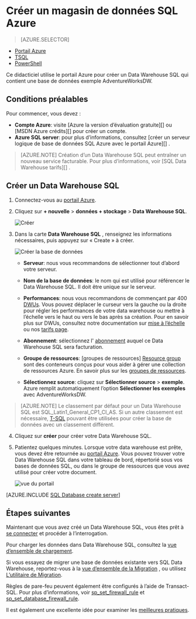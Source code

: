 <properties
   pageTitle="Créer un Data Warehouse SQL dans le portail Azure | Microsoft Azure"
   description="Découvrez comment créer un magasin de données SQL Azure dans le portail Azure"
   services="sql-data-warehouse"
   documentationCenter="NA"
   authors="barbkess"
   manager="jhubbard"
   editor=""
   tags="azure-sql-data-warehouse"/>

<tags
   ms.service="sql-data-warehouse"
   ms.devlang="NA"
   ms.topic="hero-article"
   ms.tgt_pltfrm="NA"
   ms.workload="data-services"
   ms.date="08/25/2016"
   ms.author="barbkess;lodipalm;sonyama"/>

# <a name="create-an-azure-sql-data-warehouse"></a>Créer un magasin de données SQL Azure

> [AZURE.SELECTOR]
- [Portail Azure](sql-data-warehouse-get-started-provision.md)
- [TSQL](sql-data-warehouse-get-started-create-database-tsql.md)
- [PowerShell](sql-data-warehouse-get-started-provision-powershell.md)

Ce didacticiel utilise le portail Azure pour créer un Data Warehouse SQL qui contient une base de données exemple AdventureWorksDW.


## <a name="prerequisites"></a>Conditions préalables

Pour commencer, vous devez :

- **Compte Azure**: visite [Azure la version d’évaluation gratuite][] ou [MSDN Azure crédits][] pour créer un compte.
- **Azure SQL server**: pour plus d’informations, consultez [créer un serveur logique de base de données SQL Azure avec le portail Azure][] .

> [AZURE.NOTE] Création d’un Data Warehouse SQL peut entraîner un nouveau service facturable.  Pour plus d’informations, voir [SQL Data Warehouse tarifs][] .

## <a name="create-a-sql-data-warehouse"></a>Créer un Data Warehouse SQL

1. Connectez-vous au [portail Azure](https://portal.azure.com).

2. Cliquez sur **+ nouvelle** > **données + stockage** > **Data Warehouse SQL**.

    ![Créer](./media/sql-data-warehouse-get-started-provision/create-sample.gif)

3. Dans la carte **Data Warehouse SQL** , renseignez les informations nécessaires, puis appuyez sur « Create » à créer.

    ![Créer la base de données](./media/sql-data-warehouse-get-started-provision/create-database.png)

    - **Serveur**: nous vous recommandons de sélectionner tout d’abord votre serveur.  

    - **Nom de la base de données**: le nom qui est utilisé pour référencer le Data Warehouse SQL.  Il doit être unique sur le serveur.
    
    - **Performances**: nous vous recommandons de commençant par 400 [DWUs][DWU]. Vous pouvez déplacer le curseur vers la gauche ou la droite pour régler les performances de votre data warehouse ou mettre à l’échelle vers le haut ou vers le bas après sa création.  Pour en savoir plus sur DWUs, consultez notre documentation sur [mise à l’échelle](./sql-data-warehouse-manage-compute-overview.md) ou nos [tarifs page][tarifs Data Warehouse SQL]. 

    - **Abonnement**: sélectionnez l' [abonnement] auquel ce Data Warehouse SQL sera facturation.

    - **Groupe de ressources**: [groupes de ressources] [ Resource group] sont des conteneurs conçus pour vous aider à gérer une collection de ressources Azure. En savoir plus sur les [groupes de ressources](../azure-resource-manager/resource-group-overview.md).

    - **Sélectionnez source**: cliquez sur **Sélectionner source** > **exemple**. Azure remplit automatiquement l’option **Sélectionner les exemples** avec AdventureWorksDW.

> [AZURE.NOTE] Le classement par défaut pour un Data Warehouse SQL est SQL_Latin1_General_CP1_CI_AS. Si un autre classement est nécessaire, [T-SQL][] pouvant être utilisées pour créer la base de données avec un classement différent.

4. Cliquez sur **créer** pour créer votre Data Warehouse SQL.

5. Patientez quelques minutes. Lorsque votre data warehouse est prête, vous devez être retournée au [portail Azure](https://portal.azure.com). Vous pouvez trouver votre Data Warehouse SQL dans votre tableau de bord, répertorié sous vos bases de données SQL, ou dans le groupe de ressources que vous avez utilisé pour créer votre document. 

    ![vue du portail](./media/sql-data-warehouse-get-started-provision/database-portal-view.png)

[AZURE.INCLUDE [SQL Database create server](../../includes/sql-database-create-new-server-firewall-portal.md)] 

## <a name="next-steps"></a>Étapes suivantes

Maintenant que vous avez créé un Data Warehouse SQL, vous êtes prêt à [se connecter](./sql-data-warehouse-connect-overview.md) et procéder à l’interrogation.

Pour charger les données dans Data Warehouse SQL, consultez la [vue d’ensemble de chargement](./sql-data-warehouse-overview-load.md).

Si vous essayez de migrer une base de données existante vers SQL Data Warehouse, reportez-vous à la [vue d’ensemble de la Migration](./sql-data-warehouse-overview-migrate.md) , ou utilisez [L’utilitaire de Migration](./sql-data-warehouse-migrate-migration-utility.md).

Règles de pare-feu peuvent également être configurés à l’aide de Transact-SQL. Pour plus d’informations, voir [sp_set_firewall_rule][] et [sp_set_database_firewall_rule][].

Il est également une excellente idée pour examiner les [meilleures pratiques][].

<!--Article references-->
[Création d’un serveur logique de base de données SQL Azure avec le portail Azure]: ../sql-database/sql-database-get-started.md#create-an-azure-sql-database-logical-server
[Create an Azure SQL Database logical server with PowerShell]: ../sql-database/sql-database-get-started-powershell.md#database-setup-create-a-resource-group-server-and-firewall-rule
[resource groups]: ../resource-group-template-deploy-portal.md
[Meilleures pratiques]: sql-data-warehouse-best-practices.md
[DWU]: sql-data-warehouse-overview-what-is.md#data-warehouse-units
[abonnement]: ../azure-glossary-cloud-terminology.md#subscription
[resource group]: ../azure-glossary-cloud-terminology.md#resource-group
[T-SQL]: ./sql-data-warehouse-get-started-create-database-tsql.md
 
<!--MSDN references-->
[sp_set_firewall_rule]: https://msdn.microsoft.com/library/dn270017.aspx
[sp_set_database_firewall_rule]: https://msdn.microsoft.com/library/dn270010.aspx

<!--Other Web references-->
[Tarifs Data Warehouse SQL]: https://azure.microsoft.com/pricing/details/sql-data-warehouse/
[Version d’évaluation gratuite Azure]: https://azure.microsoft.com/pricing/free-trial/?WT.mc_id=A261C142F
[MSDN crédits Azure]: https://azure.microsoft.com/pricing/member-offers/msdn-benefits-details/?WT.mc_id=A261C142F

